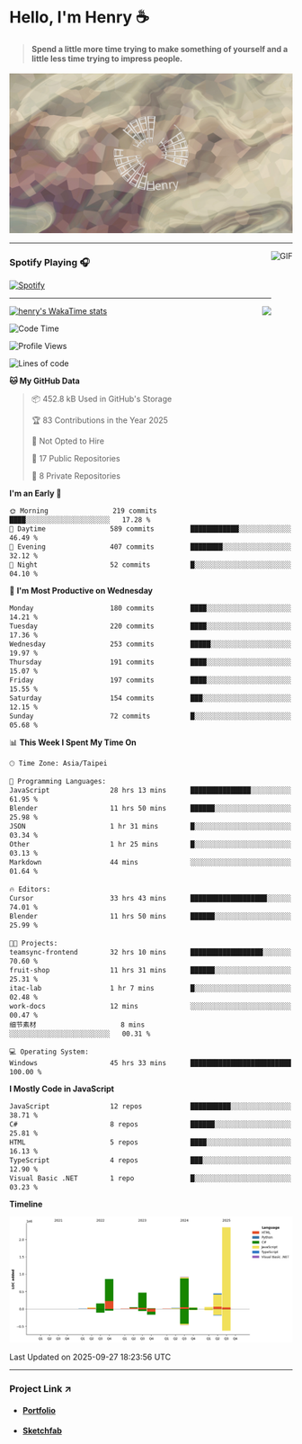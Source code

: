 # Hello, I'm Henry :coffee:

> #### Spend a little more time trying to make something of yourself and a little less time trying to impress people.
 
![](./images/cover.jpg)

---

<img align="right" alt="GIF" height="170px" src="https://media.giphy.com/media/J5B1Y8QZnzXXbLQIBu/giphy.gif" />

### Spotify Playing 🎧

[![Spotify](https://spotify-recently-played-beta.vercel.app/api/spotify)](https://open.spotify.com/user/31uznrpamxhroyd2bt7xchxgnhce)

---

<img align="right" src="https://github-readme-stats.vercel.app/api/top-langs/?username=henry5720&theme=tokyonight&hide_title=false" />

[![henry's WakaTime stats](https://github-readme-stats.vercel.app/api/wakatime?username=@henry5720&layout=compact)](https://github.com/anuraghazra/github-readme-stats)

<!--START_SECTION:waka-->
![Code Time](http://img.shields.io/badge/Code%20Time-511%20hrs%2056%20mins-blue)

![Profile Views](http://img.shields.io/badge/Profile%20Views-0-blue)

![Lines of code](https://img.shields.io/badge/From%20Hello%20World%20I%27ve%20Written-5.4%20million%20lines%20of%20code-blue)

**🐱 My GitHub Data** 

> 📦 452.8 kB Used in GitHub's Storage 
 > 
> 🏆 83 Contributions in the Year 2025
 > 
> 🚫 Not Opted to Hire
 > 
> 📜 17 Public Repositories 
 > 
> 🔑 8 Private Repositories 
 > 
**I'm an Early 🐤** 

```text
🌞 Morning                219 commits         ████░░░░░░░░░░░░░░░░░░░░░   17.28 % 
🌆 Daytime                589 commits         ████████████░░░░░░░░░░░░░   46.49 % 
🌃 Evening                407 commits         ████████░░░░░░░░░░░░░░░░░   32.12 % 
🌙 Night                  52 commits          █░░░░░░░░░░░░░░░░░░░░░░░░   04.10 % 
```
📅 **I'm Most Productive on Wednesday** 

```text
Monday                   180 commits         ████░░░░░░░░░░░░░░░░░░░░░   14.21 % 
Tuesday                  220 commits         ████░░░░░░░░░░░░░░░░░░░░░   17.36 % 
Wednesday                253 commits         █████░░░░░░░░░░░░░░░░░░░░   19.97 % 
Thursday                 191 commits         ████░░░░░░░░░░░░░░░░░░░░░   15.07 % 
Friday                   197 commits         ████░░░░░░░░░░░░░░░░░░░░░   15.55 % 
Saturday                 154 commits         ███░░░░░░░░░░░░░░░░░░░░░░   12.15 % 
Sunday                   72 commits          █░░░░░░░░░░░░░░░░░░░░░░░░   05.68 % 
```


📊 **This Week I Spent My Time On** 

```text
🕑︎ Time Zone: Asia/Taipei

💬 Programming Languages: 
JavaScript               28 hrs 13 mins      ███████████████░░░░░░░░░░   61.95 % 
Blender                  11 hrs 50 mins      ██████░░░░░░░░░░░░░░░░░░░   25.98 % 
JSON                     1 hr 31 mins        █░░░░░░░░░░░░░░░░░░░░░░░░   03.34 % 
Other                    1 hr 25 mins        █░░░░░░░░░░░░░░░░░░░░░░░░   03.13 % 
Markdown                 44 mins             ░░░░░░░░░░░░░░░░░░░░░░░░░   01.64 % 

🔥 Editors: 
Cursor                   33 hrs 43 mins      ███████████████████░░░░░░   74.01 % 
Blender                  11 hrs 50 mins      ██████░░░░░░░░░░░░░░░░░░░   25.99 % 

🐱‍💻 Projects: 
teamsync-frontend        32 hrs 10 mins      ██████████████████░░░░░░░   70.60 % 
fruit-shop               11 hrs 31 mins      ██████░░░░░░░░░░░░░░░░░░░   25.31 % 
itac-lab                 1 hr 7 mins         █░░░░░░░░░░░░░░░░░░░░░░░░   02.48 % 
work-docs                12 mins             ░░░░░░░░░░░░░░░░░░░░░░░░░   00.47 % 
细节素材                     8 mins              ░░░░░░░░░░░░░░░░░░░░░░░░░   00.31 % 

💻 Operating System: 
Windows                  45 hrs 33 mins      █████████████████████████   100.00 % 
```

**I Mostly Code in JavaScript** 

```text
JavaScript               12 repos            ██████████░░░░░░░░░░░░░░░   38.71 % 
C#                       8 repos             ██████░░░░░░░░░░░░░░░░░░░   25.81 % 
HTML                     5 repos             ████░░░░░░░░░░░░░░░░░░░░░   16.13 % 
TypeScript               4 repos             ███░░░░░░░░░░░░░░░░░░░░░░   12.90 % 
Visual Basic .NET        1 repo              █░░░░░░░░░░░░░░░░░░░░░░░░   03.23 % 
```



**Timeline**

![Lines of Code chart](https://raw.githubusercontent.com/henry5720/henry5720/main/assets/bar_graph.png)


 Last Updated on 2025-09-27 18:23:56 UTC
<!--END_SECTION:waka-->

---

### Project Link ↗️

- #### [Portfolio](https://drive.google.com/file/d/1kb96bzn4Bhdb4pImsUvKz9Oi9cx455D2/view?usp=drivesdk)
- #### [Sketchfab](https://sketchfab.com/henry4294967296/models)


